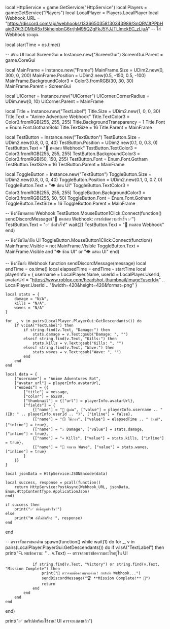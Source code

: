 local HttpService = game:GetService("HttpService")
local Players = game:GetService("Players")
local LocalPlayer = Players.LocalPlayer
local Webhook_URL = "https://discord.com/api/webhooks/1336650358130343989/SnQRVJtPPbHaig37At3lDMbR5xf5kheipbnG6rrjhM95QZgFkJ5YJJTLlmckEC_zLjuA" -- ใส่ Webhook ของคุณ

local startTime = os.time()

-- สร้าง UI
local ScreenGui = Instance.new("ScreenGui")
ScreenGui.Parent = game.CoreGui

local MainFrame = Instance.new("Frame")
MainFrame.Size = UDim2.new(0, 300, 0, 200)
MainFrame.Position = UDim2.new(0.5, -150, 0.5, -100)
MainFrame.BackgroundColor3 = Color3.fromRGB(30, 30, 30)
MainFrame.Parent = ScreenGui

local UICorner = Instance.new("UICorner")
UICorner.CornerRadius = UDim.new(0, 10)
UICorner.Parent = MainFrame

local Title = Instance.new("TextLabel")
Title.Size = UDim2.new(1, 0, 0, 30)
Title.Text = "Anime Adventure Webhook"
Title.TextColor3 = Color3.fromRGB(255, 255, 255)
Title.BackgroundTransparency = 1
Title.Font = Enum.Font.GothamBold
Title.TextSize = 16
Title.Parent = MainFrame

local TestButton = Instance.new("TextButton")
TestButton.Size = UDim2.new(0.8, 0, 0, 40)
TestButton.Position = UDim2.new(0.1, 0, 0.3, 0)
TestButton.Text = "📩 ทดสอบ Webhook"
TestButton.TextColor3 = Color3.fromRGB(255, 255, 255)
TestButton.BackgroundColor3 = Color3.fromRGB(50, 150, 255)
TestButton.Font = Enum.Font.Gotham
TestButton.TextSize = 16
TestButton.Parent = MainFrame

local ToggleButton = Instance.new("TextButton")
ToggleButton.Size = UDim2.new(0.8, 0, 0, 40)
ToggleButton.Position = UDim2.new(0.1, 0, 0.7, 0)
ToggleButton.Text = "👁️ ซ่อน UI"
ToggleButton.TextColor3 = Color3.fromRGB(255, 255, 255)
ToggleButton.BackgroundColor3 = Color3.fromRGB(255, 50, 50)
ToggleButton.Font = Enum.Font.Gotham
ToggleButton.TextSize = 16
ToggleButton.Parent = MainFrame

-- ฟังก์ชันทดสอบ Webhook
TestButton.MouseButton1Click:Connect(function()
    sendDiscordMessage("🔧 ทดสอบ Webhook: การส่งข้อความสำเร็จ ✅")
    TestButton.Text = "✅ ส่งสำเร็จ!"
    wait(2)
    TestButton.Text = "📩 ทดสอบ Webhook"
end)

-- ฟังก์ชันปิด/เปิด UI
ToggleButton.MouseButton1Click:Connect(function()
    MainFrame.Visible = not MainFrame.Visible
    ToggleButton.Text = MainFrame.Visible and "👁️ ซ่อน UI" or "👁️ แสดง UI"
end)

-- ฟังก์ชันส่ง Webhook
function sendDiscordMessage(message)
    local endTime = os.time()
    local elapsedTime = endTime - startTime
    local playerInfo = {
        username = LocalPlayer.Name,
        userId = LocalPlayer.UserId,
        avatarUrl = "https://www.roblox.com/headshot-thumbnail/image?userId=" .. LocalPlayer.UserId .. "&width=420&height=420&format=png"
    }

    local stats = {
        damage = "N/A",
        kills = "N/A",
        waves = "N/A"
    }

    for _, v in pairs(LocalPlayer.PlayerGui:GetDescendants()) do
        if v:IsA("TextLabel") then
            if string.find(v.Text, "Damage:") then
                stats.damage = v.Text:gsub("Damage: ", "")
            elseif string.find(v.Text, "Kills:") then
                stats.kills = v.Text:gsub("Kills: ", "")
            elseif string.find(v.Text, "Wave:") then
                stats.waves = v.Text:gsub("Wave: ", "")
            end
        end
    end

    local data = {
        ["username"] = "Anime Adventures Bot",
        ["avatar_url"] = playerInfo.avatarUrl,
        ["embeds"] = {{
            ["title"] = message,
            ["color"] = 65280,
            ["thumbnail"] = {["url"] = playerInfo.avatarUrl},
            ["fields"] = {
                {["name"] = "👤 ผู้เล่น", ["value"] = playerInfo.username .. " (ID: " .. playerInfo.userId .. ")", ["inline"] = false},
                {["name"] = "🕒 ใช้เวลา", ["value"] = elapsedTime .. " วินาที", ["inline"] = true},
                {["name"] = "⚔️ Damage", ["value"] = stats.damage, ["inline"] = true},
                {["name"] = "💀 Kills", ["value"] = stats.kills, ["inline"] = true},
                {["name"] = "🌊 จำนวน Wave", ["value"] = stats.waves, ["inline"] = true}
            }
        }}
    }

    local jsonData = HttpService:JSONEncode(data)

    local success, response = pcall(function()
        return HttpService:PostAsync(Webhook_URL, jsonData, Enum.HttpContentType.ApplicationJson)
    end)

    if success then
        print("✅ ส่งข้อมูลสำเร็จ!")
    else
        print("❌ ส่งไม่สำเร็จ: ", response)
    end
end

-- ตรวจจับการชนะด่าน
spawn(function()
    while wait(1) do
        for _, v in pairs(LocalPlayer.PlayerGui:GetDescendants()) do
            if v:IsA("TextLabel") then
                print("🔍 พบข้อความ: " .. v.Text) -- ตรวจสอบว่าข้อความอะไรอยู่ใน UI

                if string.find(v.Text, "Victory") or string.find(v.Text, "Mission Complete") then
                    print("🎉 ตรวจพบข้อความชนะด่าน! กำลังส่ง Webhook...")
                    sendDiscordMessage("🏆 **Mission Complete!** 🎉")
                    return
                end
            end
        end
    end
end)


print("✅ สคริปต์พร้อมใช้งาน! UI ควรจะแสดงแล้ว")
